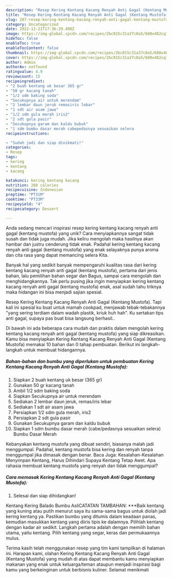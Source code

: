 ```yaml
---
description: "Resep Kering Kentang Kacang Renyah Anti Gagal (Kentang Mustofa) yang Mantap"
title: "Resep Kering Kentang Kacang Renyah Anti Gagal (Kentang Mustofa) yang Mantap"
slug: 287-resep-kering-kentang-kacang-renyah-anti-gagal-kentang-mustofa-yang-mantap
category: Uncategorized
date: 2022-12-21T17:36:29.498Z
image: https://img-global.cpcdn.com/recipes/2bc015c31a37c0a5/680x482cq70/kering-kentang-kacang-renyah-anti-gagal-kentang-mustofa-foto-resep-utama.jpg
hideToc: false
enableToc: true
enableTocContent: false
thumbnail: https://img-global.cpcdn.com/recipes/2bc015c31a37c0a5/680x482cq70/kering-kentang-kacang-renyah-anti-gagal-kentang-mustofa-foto-resep-utama.jpg
cover: https://img-global.cpcdn.com/recipes/2bc015c31a37c0a5/680x482cq70/kering-kentang-kacang-renyah-anti-gagal-kentang-mustofa-foto-resep-utama.jpg
author: Admin
authorAv: notfound
ratingvalue: 4.9
reviewcount: 15
recipeingredient:
- "2 buah kentang uk besar 365 gr"
- "50 gr kacang tanah"
- "1/2 sdm baking soda"
- "Secukupnya air untuk merendam"
- "2 lembar daun jeruk remasiris lebar"
- "1 sdt air asam jawa"
- "1/2 sdm gula merah iris2"
- "2 sdt gula pasir"
- "Secukupnya garam dan kaldu bubuk"
- "1 sdm bumbu dasar merah cabepedasnya sesuaikan selera                      Bumbu Dasar Merah"
recipeinstructions:

- "Sudah jadi dan siap dinikmati!"
categories:
- Resep
tags:
- kering
- kentang
- kacang

katakunci: kering kentang kacang 
nutrition: 260 calories
recipecuisine: Indonesian
preptime: "PT31M"
cooktime: "PT33M"
recipeyield: "4"
recipecategory: Dessert

---
```





Anda sedang mencari inspirasi resep kering kentang kacang renyah anti gagal (kentang mustofa) yang unik? Cara menyiapkannya sangat tidak susah dan tidak juga mudah. Jika keliru mengolah maka hasilnya akan hambar dan justru cenderung tidak enak. Padahal kering kentang kacang renyah anti gagal (kentang mustofa) yang enak selayaknya punya aroma dan cita rasa yang dapat memancing selera Kita.





Banyak hal yang sedikit banyak mempengaruhi kualitas rasa dari kering kentang kacang renyah anti gagal (kentang mustofa), pertama dari jenis bahan, lalu pemilihan bahan segar dan Bagus, sampai cara mengolah dan menghidangkannya. Tak perlu pusing jika ingin menyiapkan kering kentang kacang renyah anti gagal (kentang mustofa) enak,      asal sudah tahu triknya maka hidangan ini bisa menjadi sajian spesial.














Resep Kering Kentang Kacang Renyah Anti Gagal (Kentang Mustofa). Tapi kali ini spesial ku buat untuk mamah cookpad, menjawab tebak-tebakannya &#34;yang sering terdiam dalam wadah plastik, kriuk huh hah&#34;. Ku sertakan tips anti gagal, supaya pas buat bisa langsung berhasil..






Di bawah ini ada beberapa cara mudah dan praktis dalam mengolah kering kentang kacang renyah anti gagal (kentang mustofa) yang siap dikreasikan. Kamu bisa menyiapkan Kering Kentang Kacang Renyah Anti Gagal (Kentang Mustofa) memakai 10 bahan dan 0 tahap pembuatan. Berikut ini langkah-langkah untuk membuat hidangannya.

<!--inarticleads1-->

##### Bahan-bahan dan bumbu yang diperlukan untuk pembuatan Kering Kentang Kacang Renyah Anti Gagal (Kentang Mustofa):

1. Siapkan 2 buah kentang uk besar (365 gr)
1. Gunakan 50 gr kacang tanah
1. Ambil 1/2 sdm baking soda
1. Siapkan Secukupnya air untuk merendam
1. Sediakan 2 lembar daun jeruk, remas/iris lebar
1. Sediakan 1 sdt air asam jawa
1. Persiapkan 1/2 sdm gula merah, iris2
1. Persiapkan 2 sdt gula pasir
1. Gunakan Secukupnya garam dan kaldu bubuk
1. Siapkan 1 sdm bumbu dasar merah (cabe/pedasnya sesuaikan selera)                      Bumbu Dasar Merah


Kebanyakan kentang mustofa yang dibuat sendiri, biasanya malah jadi menggumpal. Padahal, kentang mustofa bisa kering dan renyah tanpa menggumpal jika dimasak dengan benar. Baca Juga: Kesalahan-Kesalahan Menyimpan Kentang, Harus Dihindari Supaya Kentang Tetap Awet. Apa rahasia membuat kentang mustofa yang renyah dan tidak menggumpal? 

<!--inarticleads2-->

##### Cara memasak Kering Kentang Kacang Renyah Anti Gagal (Kentang Mustofa):


1. Selesai dan siap dihidangkan!

Kentang Kering Balado Bumbu AsliCATATAN TAMBAHAN: ***Baik kentang yang kuning atau putih menurut saya itu sama-sama bagus untuk diolah jadi kering kentang ya. Pastikan bumbu yang ditumis dalam keadaan panas, kemudian masukkan kentang yang diiris tipis ke dalamnya. Pilihlah kentang dengan kadar air sedikit. Langkah pertama adalah dengan memilih bahan utama, yaitu kentang. Pilih kentang yang segar, keras dan permukaannya mulus. 

Terima kasih telah menggunakan resep yang tim kami tampilkan di halaman ini. Harapan kami, olahan Kering Kentang Kacang Renyah Anti Gagal (Kentang Mustofa) yang mudah di atas dapat membantu kamu menyiapkan makanan yang enak untuk keluarga/teman ataupun menjadi inspirasi bagi kamu yang berkeinginan untuk berbisnis kuliner. Selamat menikmati
